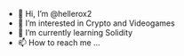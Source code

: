 - 👋 Hi, I’m @hellerox2
- 👀 I’m interested in Crypto and Videogames
- 🌱 I’m currently learning Solidity
- 📫 How to reach me ...

<!---
hellerox2/hellerox2 is a ✨ special ✨ repository because its `README.md` (this file) appears on your GitHub profile.
You can click the Preview link to take a look at your changes.
--->
